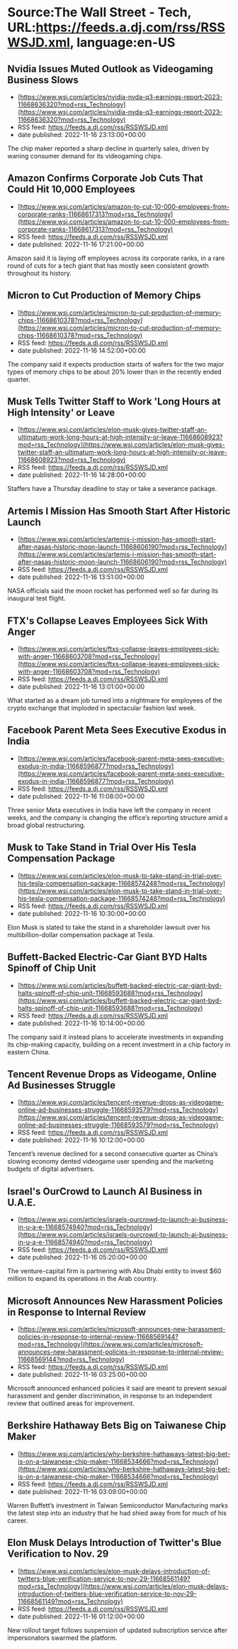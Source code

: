 # Source:The Wall Street - Tech, URL:https://feeds.a.dj.com/rss/RSSWSJD.xml, language:en-US

## Nvidia Issues Muted Outlook as Videogaming Business Slows
 - [https://www.wsj.com/articles/nvidia-nvda-q3-earnings-report-2023-11668636320?mod=rss_Technology](https://www.wsj.com/articles/nvidia-nvda-q3-earnings-report-2023-11668636320?mod=rss_Technology)
 - RSS feed: https://feeds.a.dj.com/rss/RSSWSJD.xml
 - date published: 2022-11-16 23:13:00+00:00

The chip maker reported a sharp decline in quarterly sales, driven by waning consumer demand for its videogaming chips.

## Amazon Confirms Corporate Job Cuts That Could Hit 10,000 Employees
 - [https://www.wsj.com/articles/amazon-to-cut-10-000-employees-from-corporate-ranks-11668617313?mod=rss_Technology](https://www.wsj.com/articles/amazon-to-cut-10-000-employees-from-corporate-ranks-11668617313?mod=rss_Technology)
 - RSS feed: https://feeds.a.dj.com/rss/RSSWSJD.xml
 - date published: 2022-11-16 17:21:00+00:00

Amazon said it is laying off employees across its corporate ranks, in a rare round of cuts for a tech giant that has mostly seen consistent growth throughout its history.

## Micron to Cut Production of Memory Chips
 - [https://www.wsj.com/articles/micron-to-cut-production-of-memory-chips-11668610378?mod=rss_Technology](https://www.wsj.com/articles/micron-to-cut-production-of-memory-chips-11668610378?mod=rss_Technology)
 - RSS feed: https://feeds.a.dj.com/rss/RSSWSJD.xml
 - date published: 2022-11-16 14:52:00+00:00

The company said it expects production starts of wafers for the two major types of memory chips to be about 20% lower than in the recently ended quarter.

## Musk Tells Twitter Staff to Work 'Long Hours at High Intensity' or Leave
 - [https://www.wsj.com/articles/elon-musk-gives-twitter-staff-an-ultimatum-work-long-hours-at-high-intensity-or-leave-11668608923?mod=rss_Technology](https://www.wsj.com/articles/elon-musk-gives-twitter-staff-an-ultimatum-work-long-hours-at-high-intensity-or-leave-11668608923?mod=rss_Technology)
 - RSS feed: https://feeds.a.dj.com/rss/RSSWSJD.xml
 - date published: 2022-11-16 14:28:00+00:00

Staffers have a Thursday deadline to stay or take a severance package.

## Artemis I Mission Has Smooth Start After Historic Launch
 - [https://www.wsj.com/articles/artemis-i-mission-has-smooth-start-after-nasas-historic-moon-launch-11668606190?mod=rss_Technology](https://www.wsj.com/articles/artemis-i-mission-has-smooth-start-after-nasas-historic-moon-launch-11668606190?mod=rss_Technology)
 - RSS feed: https://feeds.a.dj.com/rss/RSSWSJD.xml
 - date published: 2022-11-16 13:51:00+00:00

NASA officials said the moon rocket has performed well so far during its inaugural test flight.

## FTX's Collapse Leaves Employees Sick With Anger
 - [https://www.wsj.com/articles/ftxs-collapse-leaves-employees-sick-with-anger-11668603708?mod=rss_Technology](https://www.wsj.com/articles/ftxs-collapse-leaves-employees-sick-with-anger-11668603708?mod=rss_Technology)
 - RSS feed: https://feeds.a.dj.com/rss/RSSWSJD.xml
 - date published: 2022-11-16 13:01:00+00:00

What started as a dream job turned into a nightmare for employees of the crypto exchange that imploded in spectacular fashion last week.

## Facebook Parent Meta Sees Executive Exodus in India
 - [https://www.wsj.com/articles/facebook-parent-meta-sees-executive-exodus-in-india-11668596877?mod=rss_Technology](https://www.wsj.com/articles/facebook-parent-meta-sees-executive-exodus-in-india-11668596877?mod=rss_Technology)
 - RSS feed: https://feeds.a.dj.com/rss/RSSWSJD.xml
 - date published: 2022-11-16 11:08:00+00:00

Three senior Meta executives in India have left the company in recent weeks, and the company is changing the office’s reporting structure amid a broad global restructuring.

## Musk to Take Stand in Trial Over His Tesla Compensation Package
 - [https://www.wsj.com/articles/elon-musk-to-take-stand-in-trial-over-his-tesla-compensation-package-11668574248?mod=rss_Technology](https://www.wsj.com/articles/elon-musk-to-take-stand-in-trial-over-his-tesla-compensation-package-11668574248?mod=rss_Technology)
 - RSS feed: https://feeds.a.dj.com/rss/RSSWSJD.xml
 - date published: 2022-11-16 10:30:00+00:00

Elon Musk is slated to take the stand in a shareholder lawsuit over his multibillion-dollar compensation package at Tesla.

## Buffett-Backed Electric-Car Giant BYD Halts Spinoff of Chip Unit
 - [https://www.wsj.com/articles/buffett-backed-electric-car-giant-byd-halts-spinoff-of-chip-unit-11668593688?mod=rss_Technology](https://www.wsj.com/articles/buffett-backed-electric-car-giant-byd-halts-spinoff-of-chip-unit-11668593688?mod=rss_Technology)
 - RSS feed: https://feeds.a.dj.com/rss/RSSWSJD.xml
 - date published: 2022-11-16 10:14:00+00:00

The company said it instead plans to accelerate investments in expanding its chip-making capacity, building on a recent investment in a chip factory in eastern China.

## Tencent Revenue Drops as Videogame, Online Ad Businesses Struggle
 - [https://www.wsj.com/articles/tencent-revenue-drops-as-videogame-online-ad-businesses-struggle-11668593579?mod=rss_Technology](https://www.wsj.com/articles/tencent-revenue-drops-as-videogame-online-ad-businesses-struggle-11668593579?mod=rss_Technology)
 - RSS feed: https://feeds.a.dj.com/rss/RSSWSJD.xml
 - date published: 2022-11-16 10:12:00+00:00

Tencent’s revenue declined for a second consecutive quarter as China’s slowing economy dented videogame user spending and the marketing budgets of digital advertisers.

## Israel's OurCrowd to Launch AI Business in U.A.E.
 - [https://www.wsj.com/articles/israels-ourcrowd-to-launch-ai-business-in-u-a-e-11668574940?mod=rss_Technology](https://www.wsj.com/articles/israels-ourcrowd-to-launch-ai-business-in-u-a-e-11668574940?mod=rss_Technology)
 - RSS feed: https://feeds.a.dj.com/rss/RSSWSJD.xml
 - date published: 2022-11-16 05:20:00+00:00

The venture-capital firm is partnering with Abu Dhabi entity to invest $60 million to expand its operations in the Arab country.

## Microsoft Announces New Harassment Policies in Response to Internal Review
 - [https://www.wsj.com/articles/microsoft-announces-new-harassment-policies-in-response-to-internal-review-11668569144?mod=rss_Technology](https://www.wsj.com/articles/microsoft-announces-new-harassment-policies-in-response-to-internal-review-11668569144?mod=rss_Technology)
 - RSS feed: https://feeds.a.dj.com/rss/RSSWSJD.xml
 - date published: 2022-11-16 03:25:00+00:00

Microsoft announced enhanced policies it said are meant to prevent sexual harassment and gender discrimination, in response to an independent review that outlined areas for improvement.

## Berkshire Hathaway Bets Big on Taiwanese Chip Maker
 - [https://www.wsj.com/articles/why-berkshire-hathaways-latest-big-bet-is-on-a-taiwanese-chip-maker-11668534666?mod=rss_Technology](https://www.wsj.com/articles/why-berkshire-hathaways-latest-big-bet-is-on-a-taiwanese-chip-maker-11668534666?mod=rss_Technology)
 - RSS feed: https://feeds.a.dj.com/rss/RSSWSJD.xml
 - date published: 2022-11-16 03:09:00+00:00

Warren Buffett’s investment in Taiwan Semiconductor Manufacturing marks the latest step into an industry that he had shied away from for much of his career.

## Elon Musk Delays Introduction of Twitter's Blue Verification to Nov. 29
 - [https://www.wsj.com/articles/elon-musk-delays-introduction-of-twitters-blue-verification-service-to-nov-29-11668561149?mod=rss_Technology](https://www.wsj.com/articles/elon-musk-delays-introduction-of-twitters-blue-verification-service-to-nov-29-11668561149?mod=rss_Technology)
 - RSS feed: https://feeds.a.dj.com/rss/RSSWSJD.xml
 - date published: 2022-11-16 01:12:00+00:00

New rollout target follows suspension of updated subscription service after impersonators swarmed the platform.

